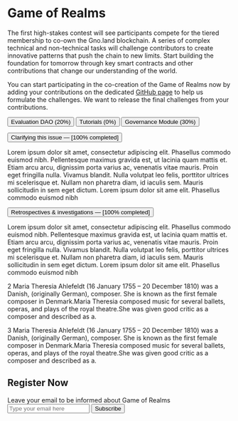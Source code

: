 # Game of Realms

The first high-stakes contest will see participants compete for the tiered membership to co-own the Gno.land blockchain.
A series of complex technical and non-technical tasks will challenge contributors to create innovative patterns that push the chain to new limits.
Start building the foundation for tomorrow through key smart contracts and other contributions that change our understanding of the world.

You can start participating in the co-creation of the Game of Realms now by adding your contributions on the dedicated [GitHub page](https://github.com/gnolang/gno/issues/357) to help us formulate the challenges. We want to release the final challenges from your contributions.

<div>

<div role="tablist" aria-labelledby="tablist-1" class="tabs">

<button id="tab-1" type="button" role="tab" aria-selected="true" aria-controls="tabpanel-1">Evaluation DAO (20%)</button>
<button id="tab-2" type="button" role="tab" aria-selected="false" aria-controls="tabpanel-2" tabindex="-1">Tutorials (0%)</button>
<button id="tab-3" type="button" role="tab" aria-selected="false" aria-controls="tabpanel-3" tabindex="-1">Governance Module (30%)</button>

</div>

<div id="tabpanel-1" role="tabpanel" tabindex="0" aria-labelledby="tab-1" class="">

<div class="accordion">

<button type="button" aria-expanded="true" class="accordion-trigger" aria-controls="acc-1" id="accpanel-1">Clarifying this issue — [100% completed]</button>

<div id="acc-1" role="region" aria-labelledby="accpanel-1" class="accordion-panel">
Lorem ipsum dolor sit amet, consectetur adipiscing elit. Phasellus commodo euismod nibh. Pellentesque maximus gravida est, ut lacinia quam mattis et. Etiam arcu arcu, dignissim porta varius ac, venenatis vitae mauris. Proin eget fringilla nulla. Vivamus blandit. Nulla volutpat leo felis, porttitor ultrices mi scelerisque et. Nullam non pharetra diam, id iaculis sem. Mauris sollicitudin in sem eget dictum. Lorem ipsum dolor sit ame elit. Phasellus commodo euismod nibh
</div>

<button type="button" aria-expanded="false" class="accordion-trigger" aria-controls="acc-2" id="accpanel-2">Retrospectives & investigations — [100% completed]</button>

<div id="acc-2" role="region" aria-labelledby="accpanel-2" class="accordion-panel is-hidden">
Lorem ipsum dolor sit amet, consectetur adipiscing elit. Phasellus commodo euismod nibh. Pellentesque maximus gravida est, ut lacinia quam mattis et. Etiam arcu arcu, dignissim porta varius ac, venenatis vitae mauris. Proin eget fringilla nulla. Vivamus blandit. Nulla volutpat leo felis, porttitor ultrices mi scelerisque et. Nullam non pharetra diam, id iaculis sem. Mauris sollicitudin in sem eget dictum. Lorem ipsum dolor sit ame elit. Phasellus commodo euismod nibh
</div>

</div>
</div>

<div id="tabpanel-2" role="tabpanel" tabindex="0" aria-labelledby="tab-2" class="">

2 Maria Theresia Ahlefeldt (16 January 1755 – 20 December 1810) was a Danish, (originally German), composer. She is known as the first female composer in Denmark.Maria Theresia composed music for several ballets, operas, and plays of the royal theatre.She was given good critic as a composer and described as a.

</div>

<div id="tabpanel-3" role="tabpanel" tabindex="0" aria-labelledby="tab-3" class="">

3 Maria Theresia Ahlefeldt (16 January 1755 – 20 December 1810) was a Danish, (originally German), composer. She is known as the first female composer in Denmark.Maria Theresia composed music for several ballets, operas, and plays of the royal theatre.She was given good critic as a composer and described as a.

</div>
</div>

## Register Now

<!-- mailchimp -->
<div id="mc_embed_signup">
<form action="https://land.us18.list-manage.com/subscribe/post?u=8befe3303cf82796d2c1a1aff&amp;id=5499ca154b&amp;f_id=008d70e7f0" method="post" id="mc-embedded-subscribe-form" name="mc-embedded-subscribe-form" class="validate" target="_self">
  <label for="mce-EMAIL">Leave your email to be informed about Game of Realms</label>
  <div id="mc_embed_signup_scroll">
  	<div class="mc-field-group">
  		<input type="email" value="" name="EMAIL" class="required email" id="mce-EMAIL" placeholder="Type your email here" required>
  		<input type="submit" value="Subscribe" name="subscribe" id="mc-embedded-subscribe" class="button">
  	</div>
  	<div hidden="true"><input type="hidden" name="tags" value="2525514"></div>
  	<div id="mce-responses" class="clear">
  		<div class="response" id="mce-error-response" style="display:none"></div>
  		<div class="response" id="mce-success-response" style="display:none"></div>
  	</div>
  	<!-- real people should not fill this in and expect good things - do not remove this or risk form bot signups-->
  	<div style="position: absolute; left: -5000px;" aria-hidden="true"><input type="text" name="b_8befe3303cf82796d2c1a1aff_5499ca154b" tabindex="-1" value=""></div>
  </div>
</form>
</div>
<!-- /mailchimp -->
